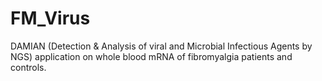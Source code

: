# FM_Virus
DAMIAN (Detection &amp; Analysis of viral and Microbial Infectious Agents by NGS) application on whole blood mRNA of fibromyalgia patients and controls.
